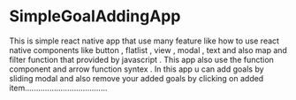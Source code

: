 # SimpleGoalAddingApp
This is simple react native app that use many feature like how to use 
react native components like button , flatlist , view , modal , text and also map and filter 
function that provided by javascript . This app also use the function component and arrow function syntex . 
In this app u can add goals by sliding modal and also remove your added goals by clicking on added item.....................................
